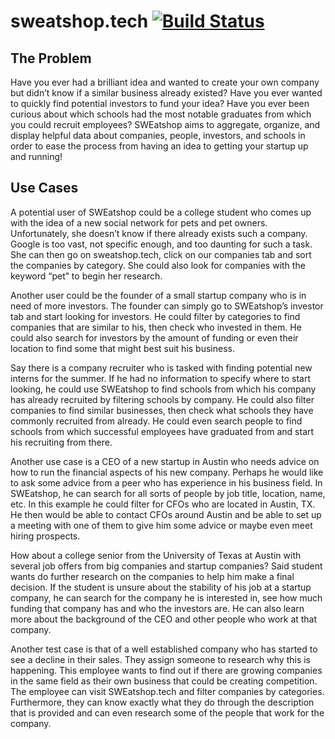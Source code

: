 # sweatshop.tech [![Build Status](https://travis-ci.org/sweatshoptech/idb.svg?branch=master)](https://travis-ci.org/sweatshoptech/idb)

## The Problem
Have you ever had a brilliant idea and wanted to create your own company but didn’t know if a similar business already existed? Have you ever wanted to quickly find potential investors to fund your idea? Have you ever been curious about which schools had the most notable graduates from which you could recruit employees? SWEatshop aims to aggregate, organize, and display helpful data about companies, people, investors, and schools in order to ease the process from having an idea to getting your startup up and running! 

## Use Cases
A potential user of SWEatshop could be a college student who comes up with the idea of a new social network for pets and pet owners. Unfortunately, she doesn’t know if there already exists such a company. Google is too vast, not specific enough, and too daunting for such a task. She can then go on sweatshop.tech, click on our companies tab and sort the companies by category. She could also look for companies with the keyword “pet” to begin her research.

Another user could be the founder of a small startup company who is in need of more investors. The founder can simply go to SWEatshop’s investor tab and start looking for investors. He could filter by categories to find companies that are similar to his, then check who invested in them. He could also search for investors by the amount of funding or even their location to find some that might best suit his business.

Say there is a company recruiter who is tasked with finding potential new interns for the summer. If he had no information to specify where to start looking, he could use SWEatshop to find schools from which his company has already recruited by filtering schools by company. He could also filter companies to find similar businesses, then check what schools they have commonly recruited from already. He could even search people to find schools from which successful employees have graduated from and start his recruiting from there.

Another use case is a CEO of a new startup in Austin who needs advice on how to run the financial aspects of his new company. Perhaps he would like to ask some advice from a peer who has experience in his business field. In SWEatshop, he can search for all sorts of people by job title, location, name, etc. In this example he could filter for CFOs who are located in Austin, TX. He then would be able to contact CFOs around Austin and be able to set up a meeting with one of them to give him some advice or maybe even meet hiring prospects.

How about a college senior from the University of Texas at Austin with several job offers from big companies and startup companies? Said student wants do further research on the companies to help him make a final decision. If the student is unsure about the stability of his job at a startup company, he can search for the company he is interested in, see how much funding that company has and who the investors are. He can also learn more about the background of the CEO and other people who work at that company. 

Another test case is that of a well established company who has started to see a decline in their sales. They assign someone to research why this is happening. This employee wants to find out if there are growing companies in the same field as their own business that could be creating competition. The employee can visit SWEatshop.tech and filter companies by categories. Furthermore, they can know exactly what they do through the description that is provided and can even research some of the people that work for the company.
